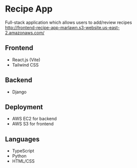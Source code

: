 # Recipe App
Full-stack application which allows users to add/review recipes
http://frontend-recipe-app-marlawn.s3-website.us-east-2.amazonaws.com/

## Frontend
* React.js (Vite)
* Tailwind CSS

## Backend
* Django

## Deployment
* AWS EC2 for backend
* AWS S3 for frontend

## Languages
* TypeScript
* Python
* HTML/CSS
